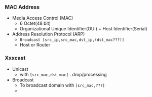 
### MAC Address
* Media Access Control (MAC)
	* 6 Octet(48 bit)
	* Organizational Unique Identifier(OUI) + Host Identifier(Serial)
* Address Resolution Protocol (ARP)
	* `Broadcast [src_ip,src_mac,dst_ip,(dst_mac???)]`
	* Host or Router
### Xxxcast
* Unicast
	* with `[src_mac,dst_mac]` . drop/processing
* Broadcast
	* To broadcast domain with `[src_mac,???]`
	* 